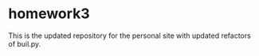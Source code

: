 # homework3

This is the updated repository for the personal site with updated refactors of buil.py.
